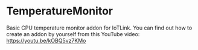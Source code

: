 # TemperatureMonitor

Basic CPU temperature monitor addon for IoTLink. You can find out how to create an addon by yourself from this YouTube video: https://youtu.be/kOBQ5vz7KMo
